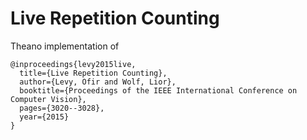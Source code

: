 # Live Repetition Counting

Theano implementation of 

```
@inproceedings{levy2015live,
  title={Live Repetition Counting},
  author={Levy, Ofir and Wolf, Lior},
  booktitle={Proceedings of the IEEE International Conference on Computer Vision},
  pages={3020--3028},
  year={2015}
}
```
